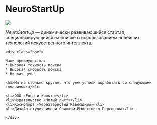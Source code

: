# NeuroStartUp

![](https://netology-code.github.io/git-homeworks/introduction/assets/logo.png)

*NeuroStartUp* — динамически развивающийся стартап, специализирующийся на поиске с использованием новейших технологий искусственного интеллекта.


```NEW BLOCK
<div class="box"> 

Наши преимущества:
* Высокая точность поиска
* Высокая скорость поиска
* Низкая цена

<h1>Мы на столько крутые, что уже успели поработать со следующими команиями:</h1>

<li>ООО «Рога и копыта»</li>
<li>Издательство «Читый лист»</li>
<li>Космопорт «Черезтерновый Кзвёздный»</li>
<li>Дизайн-студия имени Слишком Известного Персонажа</li>

</div>
```